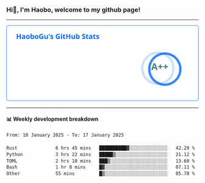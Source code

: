 <!--<h2 align="center"> Hi👋, I'm Haobo, welcome to my github page! </h2>-->
### Hi👋, I'm Haobo, welcome to my github page!
-------

<img href="https://github.com/HaoboGu" src="assets/stats.svg" alt="github stats" /> 

-------

#### 📊 **Weekly development breakdown**
<!--START_SECTION:waka-->

```txt
From: 10 January 2025 - To: 17 January 2025

Rust              6 hrs 45 mins   ██████████▓░░░░░░░░░░░░░░   42.29 %
Python            3 hrs 22 mins   █████▒░░░░░░░░░░░░░░░░░░░   21.12 %
TOML              2 hrs 10 mins   ███▒░░░░░░░░░░░░░░░░░░░░░   13.60 %
Bash              1 hr 8 mins     █▓░░░░░░░░░░░░░░░░░░░░░░░   07.11 %
Other             55 mins         █▒░░░░░░░░░░░░░░░░░░░░░░░   05.78 %
```

<!--END_SECTION:waka-->
<!--
backup url: https://github-readme-status-dusky-ten.vercel.app/api?username=HaoboGu&count_private=true&show_icons=true&theme=transparent&border_color=2f80ed
-->
<!--
**HaoboGu/HaoboGu** is a ✨ _special_ ✨ repository because its `README.md` (this file) appears on your GitHub profile.

Here are some ideas to get you started:

- 🔭 I’m currently working on AI-assisted programming tools
- 🌱 I’m currently learning ...
- 👯 I’m looking to collaborate on ...
- 🤔 I’m looking for help with ...
- 💬 Ask me about ...
- 📫 How to reach me: ...
- 😄 Pronouns: ...
- ⚡ Fun fact: ...
-->
